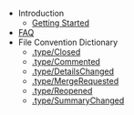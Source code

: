 * Introduction
  * [Getting Started](getting_started.md)
* [FAQ](faq.md)
* File Convention Dictionary
  * [.type/Closed](dict/.type/Closed.md)
  * [.type/Commented](dict/.type/Commented.md)
  * [.type/DetailsChanged](dict/.type/DetailsChanged.md)
  * [.type/MergeRequested](dict/.type/MergeRequested.md)
  * [.type/Reopened](dict/.type/Reopened.md)
  * [.type/SummaryChanged](dict/.type/SummaryChanged.md)
